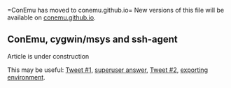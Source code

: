 ﻿=ConEmu has moved to conemu.github.io=
New versions of this file will be available on [conemu.github.io](http://conemu.github.io/en/SshAgent.html).


## ConEmu, cygwin/msys and ssh-agent ##

Article is under construction

This may be useful: [Tweet #1](https://twitter.com/rootpd/status/428600352229687296),
[superuser answer](http://superuser.com/a/230872/234747),
[Tweet #2](https://twitter.com/factormystic/status/428610122001432576),
[exporting environment](https://code.google.com/p/conemu-maximus5/wiki/ConEmuEnvironment#Export_variables).